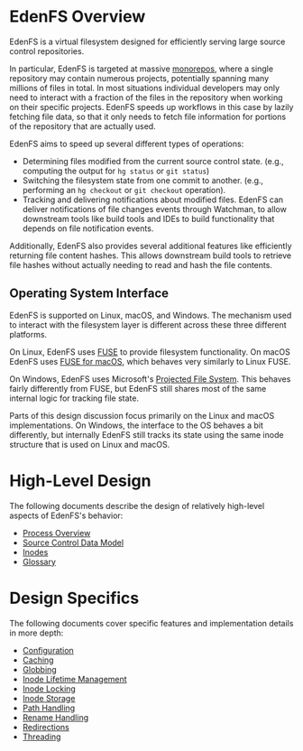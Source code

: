 EdenFS Overview
===============

EdenFS is a virtual filesystem designed for efficiently serving large source
control repositories.

In particular, EdenFS is targeted at massive
[monorepos](https://en.wikipedia.org/wiki/Monorepo), where a single
repository may contain numerous projects, potentially spanning many millions of
files in total.  In most situations individual developers may only need to
interact with a fraction of the files in the repository when working on their
specific projects.  EdenFS speeds up workflows in this case by lazily fetching
file data, so that it only needs to fetch file information for portions of the
repository that are actually used.

EdenFS aims to speed up several different types of operations:
* Determining files modified from the current source control state.
  (e.g., computing the output for `hg status` or `git status`)
* Switching the filesystem state from one commit to another.
  (e.g., performing an `hg checkout` or `git checkout` operation).
* Tracking and delivering notifications about modified files.
  EdenFS can deliver notifications of file changes events through Watchman,
  to allow downstream tools like build tools and IDEs to build functionality
  that depends on file notification events.

Additionally, EdenFS also provides several additional features like efficiently
returning file content hashes.  This allows downstream build tools to retrieve
file hashes without actually needing to read and hash the file contents.


Operating System Interface
--------------------------

EdenFS is supported on Linux, macOS, and Windows.  The mechanism used to
interact with the filesystem layer is different across these three different
platforms.

On Linux, EdenFS uses
[FUSE](https://en.wikipedia.org/wiki/Filesystem_in_Userspace) to provide
filesystem functionality.  On macOS EdenFS uses [FUSE for
macOS](https://osxfuse.github.io/), which behaves very similarly to Linux FUSE.

On Windows, EdenFS uses Microsoft's
[Projected File System](https://docs.microsoft.com/en-us/windows/win32/projfs/projected-file-system).
This behaves fairly differently from FUSE, but EdenFS still shares most of the
same internal logic for tracking file state.

Parts of this design discussion focus primarily on the Linux and
macOS implementations. On Windows, the interface to the OS behaves a bit
differently, but internally EdenFS still tracks its state using the same inode
structure that is used on Linux and macOS.


High-Level Design
=================

The following documents describe the design of relatively high-level aspects of
EdenFS's behavior:

* [Process Overview](Process_State.md)
* [Source Control Data Model](Data_Model.md)
* [Inodes](Inodes.md)
* [Glossary](Glossary.md)


Design Specifics
================

The following documents cover specific features and implementation details in
more depth:

* [Configuration](Config.md)
* [Caching](Caching.md)
* [Globbing](Globbing.md)
* [Inode Lifetime Management](InodeLifetime.md)
* [Inode Locking](InodeLocks.md)
* [Inode Storage](InodeStorage.md)
* [Path Handling](Paths.md)
* [Rename Handling](Rename.md)
* [Redirections](Redirections.md)
* [Threading](Threading.md)
